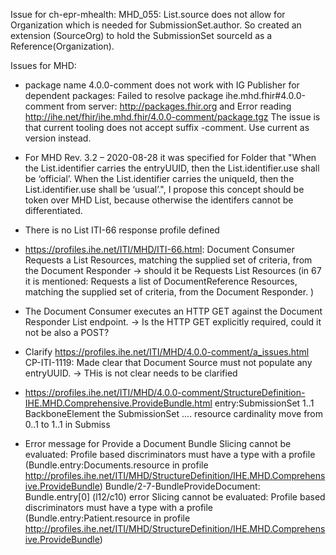 Issue for ch-epr-mhealth:
MHD_055: List.source does not allow for Organization which is needed for SubmissionSet.author. So created an extension (SourceOrg) to hold the SubmissionSet sourceId as a Reference(Organization).

Issues for MHD:

- package name 4.0.0-comment does not work with IG Publisher for dependent packages: Failed to resolve package ihe.mhd.fhir#4.0.0-comment from server: http://packages.fhir.org and  Error reading http://ihe.net/fhir/ihe.mhd.fhir/4.0.0-comment/package.tgz The issue is that current tooling does not accept suffix -comment. Use current as version instead.

- For MHD Rev. 3.2 – 2020-08-28 it was specified for Folder that "When the List.identifier carries the entryUUID, then the List.identifier.use shall be ‘official’. When the List.identifier carries the uniqueId, then the List.identifier.use shall be ‘usual’.", I propose this concept should be token over MHD List, because otherwise the identifers cannot be differentiated.

- There is no List ITI-66 response profile defined

- https://profiles.ihe.net/ITI/MHD/ITI-66.html: Document Consumer Requests a List Resources, matching the supplied set of criteria, from the Document Responder
  -> should it be  Requests List Resources (in 67 it is mentioned: Requests a list of DocumentReference Resources, matching the supplied set of criteria, from the Document Responder. )

- The Document Consumer executes an HTTP GET against the Document Responder List endpoint. 
-> Is the HTTP GET explicitly required, could it not be also a POST?


- Clarify https://profiles.ihe.net/ITI/MHD/4.0.0-comment/a_issues.html
  CP-ITI-1119: Made clear that Document Source must not populate any entryUUID.
  -> THis is not clear needs to be clarified

- https://profiles.ihe.net/ITI/MHD/4.0.0-comment/StructureDefinition-IHE.MHD.Comprehensive.ProvideBundle.html
entry:SubmissionSet		1..1	BackboneElement	the SubmissionSet
.... resource cardinality move from 0..1 to 1..1 in Submiss


- Error message for Provide a Document  Bundle
Slicing cannot be evaluated: Profile based discriminators must have a type with a profile (Bundle.entry:Documents.resource in profile http://profiles.ihe.net/ITI/MHD/StructureDefinition/IHE.MHD.Comprehensive.ProvideBundle)
Bundle/2-7-BundleProvideDocument: Bundle.entry[0] (l12/c10)	error	Slicing cannot be evaluated: Profile based discriminators must have a type with a profile (Bundle.entry:Patient.resource in profile http://profiles.ihe.net/ITI/MHD/StructureDefinition/IHE.MHD.Comprehensive.ProvideBundle)